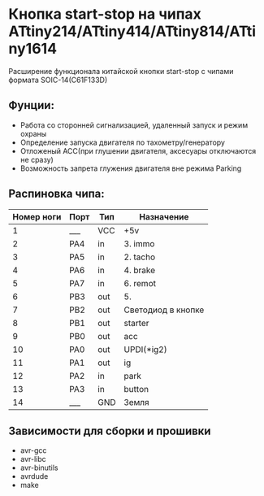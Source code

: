 # Кнопка start-stop на чипах ATtiny214/ATtiny414/ATtiny814/ATtiny1614
Расширение функционала китайской кнопки start-stop с чипами формата SOIC-14(C61F133D)
## Фунции:
* Работа со сторонней сигнализацией, удаленный запуск и режим охраны
* Определение запуска двигателя по тахометру/генератору
* Отложеный ACC(при глушении двигателя, аксесуары отключаются не сразу)
* Возможность запрета глужения двигателя вне режима Parking

## Распиновка чипа:
| Номер ноги | Порт | Тип | Назначение         |
| ---------- | ---- | --- | ------------------ |
| 1          | ___  | VCC | +5v                |
| 2          | PA4  | in  | 3. immo            |
| 3          | PA5  | in  | 2. tacho           |
| 4          | PA6  | in  | 4. brake           |
| 5          | PA7  | in  | 6. remot           |
| 6          | PB3  | out | 5.                 |
| 7          | PB2  | out | Cветодиод в кнопке |
| 8          | PB1  | out | starter            |
| 9          | PB0  | out | acc                |
| 10         | PA0  | out | UPDI(*ig2)         |
| 11         | PA1  | out | ig                 |
| 12         | PA2  | in  | park               |
| 13         | PA3  | in  | button             |
| 14         | ___  | GND | Зeмля              |

## Зависимости для сборки и прошивки
* avr-gcc
* avr-libc
* avr-binutils
* avrdude
* make